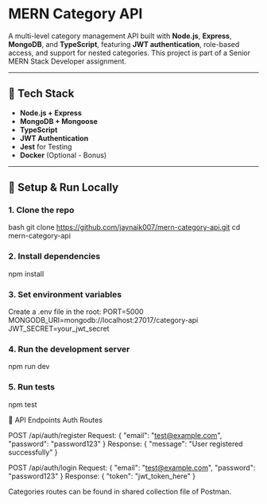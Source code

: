 # MERN Category API

A multi-level category management API built with **Node.js**, **Express**, **MongoDB**, and **TypeScript**, featuring **JWT authentication**, role-based access, and support for nested categories. This project is part of a Senior MERN Stack Developer assignment.

---

## 🔧 Tech Stack

- **Node.js + Express**
- **MongoDB + Mongoose**
- **TypeScript**
- **JWT Authentication**
- **Jest** for Testing
- **Docker** (Optional - Bonus)

---

## 🚀 Setup & Run Locally

### 1. Clone the repo

bash
git clone https://github.com/jaynaik007/mern-category-api.git
cd mern-category-api

### 2. Install dependencies

npm install

### 3. Set environment variables

Create a .env file in the root:
PORT=5000
MONGODB_URI=mongodb://localhost:27017/category-api
JWT_SECRET=your_jwt_secret

### 4. Run the development server

npm run dev

### 5. Run tests

npm test

🔐 API Endpoints
Auth Routes

POST /api/auth/register
Request:
{
"email": "test@example.com",
"password": "password123"
}
Response:
{
"message": "User registered successfully"
}

POST /api/auth/login
Request:
{
"email": "test@example.com",
"password": "password123"
}
Response:
{
"token": "jwt_token_here"
}

Categories routes can be found in shared collection file of Postman.
